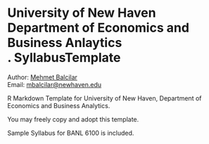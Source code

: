 # University of New Haven <br> Department of Economics and Business Anlaytics <br>. SyllabusTemplate

Author: [Mehmet Balcilar](www.mbalcilar.net) <br/>
Email: mbalcilar@newhaven.edu

R Markdown Template for University of New Haven, Department of Economics and Business Analytics.

You may freely copy and adopt this template.

Sample Syllabus for BANL 6100 is included.


